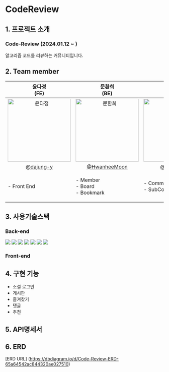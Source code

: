# CodeReview

## 1. 프로젝트 소개
### Code-Review (2024.01.12 ~ )
  <p text-align='center'> 알고리즘 코드를 리뷰하는 커뮤니티입니다. <br/>
  </p>

## 2. Team member

  | 윤다정<br>(FE) | 문환희<br>(BE) | 최동석<br>(BE) |
  |:--------:| :--------: | :--------: |
  | <img src="https://avatars.githubusercontent.com/u/129060059?v=4" alt="윤다정" width="200" height="200">| <img src="https://avatars.githubusercontent.com/u/109807723?s=400&u=a8a6009929a9bd7bf58f13cb8217d79e1ca139a0&v=4" alt="문환희" width="200" height="200"> |  <img src="https://avatars.githubusercontent.com/u/96916609?v=4" alt="최동석" width="200" height="200"> | | 
  |[@dajung-y](https://github.com/dajung-y) | [@HwanheeMoon](https://github.com/HwanheeMoon) |[@eastwest9](https://github.com/eastwest9) |
  | <p align="left">- Front End <br/>| <p align="left">- Member <br/>- Board <br/>- Bookmark <br/></p> | <p align="left">- Comment <br/>- SubComment <br/></p> |

## 3. 사용기술스택
### Back-end
<img src="https://img.shields.io/badge/SPRING-6DB33F?style=for-the-badge&logo=SPRING&logoColor=white"> <img src="https://img.shields.io/badge/SPRINGBOOT-6DB33F?style=for-the-badge&logo=SPRINGBOOT&logoColor=white"> <img src="https://img.shields.io/badge/SPRINGSECURITY-6DB33F?style=for-the-badge&logo=SPRINGSECURITY&logoColor=white"> <img src="https://img.shields.io/badge/JAVA-4479A1?style=for-the-badge&logo=JAVA&logoColor=black"> <img src="https://img.shields.io/badge/MYSQL-4479A1?style=for-the-badge&logo=MYSQL&logoColor=white"> <img src="https://img.shields.io/badge/QUERYDSL-4479A1?style=for-the-badge&logo=QUERYDSL&logoColor=black"> <img src="https://img.shields.io/badge/JPA-6DB33F?style=for-the-badge&logo=JPA&logoColor=black">
### Front-end

## 4. 구현 기능
  - 소셜 로그인
  - 게시판
  - 즐겨찾기
  - 댓글
  - 추천

## 5. API명세서

## 6. ERD
   [ERD URL] (https://dbdiagram.io/d/Code-Review-ERD-65a64542ac844320ae027510)
